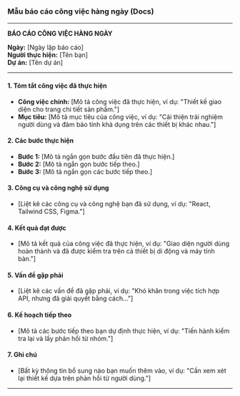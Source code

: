 
### Mẫu báo cáo công việc hàng ngày (Docs)

---

**BÁO CÁO CÔNG VIỆC HÀNG NGÀY**

**Ngày:** [Ngày lập báo cáo]  
**Người thực hiện:** [Tên bạn]  
**Dự án:** [Tên dự án]  

---

#### 1. Tóm tắt công việc đã thực hiện
- **Công việc chính:** [Mô tả công việc đã thực hiện, ví dụ: "Thiết kế giao diện cho trang chi tiết sản phẩm."]
- **Mục tiêu:** [Mô tả mục tiêu của công việc, ví dụ: "Cải thiện trải nghiệm người dùng và đảm bảo tính khả dụng trên các thiết bị khác nhau."]

#### 2. Các bước thực hiện
- **Bước 1:** [Mô tả ngắn gọn bước đầu tiên đã thực hiện.]
- **Bước 2:** [Mô tả ngắn gọn bước tiếp theo.]
- **Bước 3:** [Mô tả ngắn gọn các bước tiếp theo.]

#### 3. Công cụ và công nghệ sử dụng
- [Liệt kê các công cụ và công nghệ bạn đã sử dụng, ví dụ: "React, Tailwind CSS, Figma."]

#### 4. Kết quả đạt được
- [Mô tả kết quả của công việc đã thực hiện, ví dụ: "Giao diện người dùng hoàn thành và đã được kiểm tra trên cả thiết bị di động và máy tính bàn."]

#### 5. Vấn đề gặp phải
- [Liệt kê các vấn đề đã gặp phải, ví dụ: "Khó khăn trong việc tích hợp API, nhưng đã giải quyết bằng cách..."]

#### 6. Kế hoạch tiếp theo
- [Mô tả các bước tiếp theo bạn dự định thực hiện, ví dụ: "Tiến hành kiểm tra lại và lấy phản hồi từ nhóm."]

#### 7. Ghi chú
- [Bất kỳ thông tin bổ sung nào bạn muốn thêm vào, ví dụ: "Cần xem xét lại thiết kế dựa trên phản hồi từ người dùng."]

---
